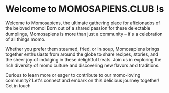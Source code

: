 # Welcome to MOMOSAPIENS.CLUB !s

 Welcome to Momosapiens, the ultimate gathering place for aficionados of the beloved momo! Born out of a shared passion for these delectable dumplings, Momosapiens is more than just a community – it's a celebration of all things momo.

 Whether you prefer them steamed, fried, or in soup, Momosapiens brings together enthusiasts from around the globe to share recipes, stories, and the sheer joy of indulging in these delightful treats. Join us in exploring the rich diversity of momo culture and discovering new flavors and traditions.

 Curious to learn more or eager to contribute to our momo-loving community? Let's connect and embark on this delicious journey together! Get in touch
